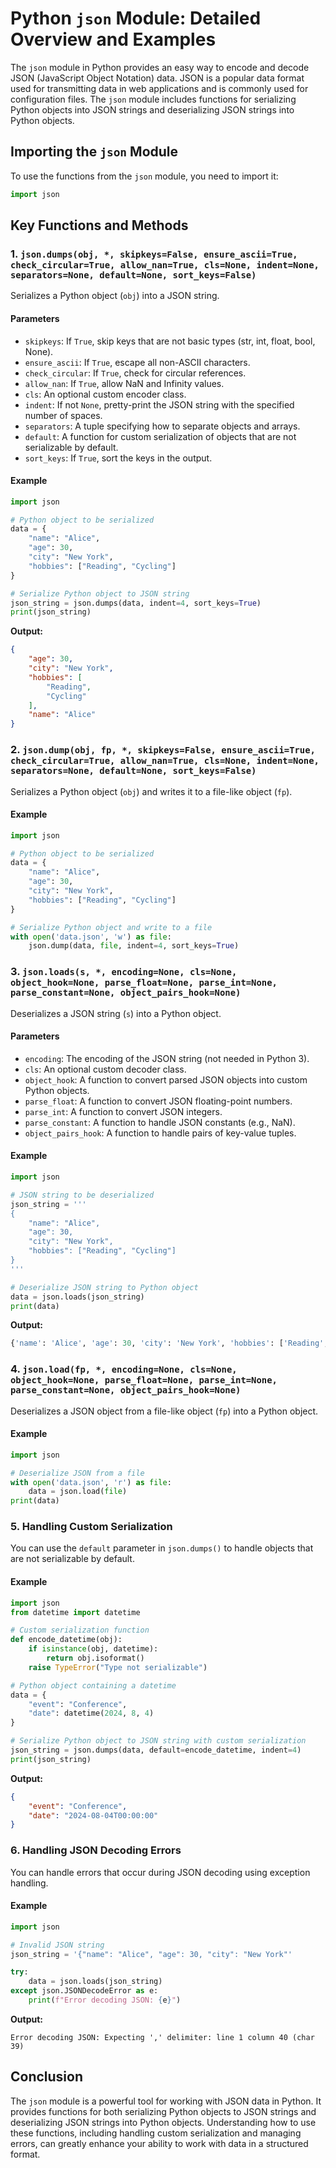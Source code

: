 # Python `json` Module: Detailed Overview and Examples

The `json` module in Python provides an easy way to encode and decode JSON (JavaScript Object Notation) data. JSON is a popular data format used for transmitting data in web applications and is commonly used for configuration files. The `json` module includes functions for serializing Python objects into JSON strings and deserializing JSON strings into Python objects.

## Importing the `json` Module

To use the functions from the `json` module, you need to import it:

```python
import json
```

## Key Functions and Methods

### 1. `json.dumps(obj, *, skipkeys=False, ensure_ascii=True, check_circular=True, allow_nan=True, cls=None, indent=None, separators=None, default=None, sort_keys=False)`

Serializes a Python object (`obj`) into a JSON string.

#### Parameters

- `skipkeys`: If `True`, skip keys that are not basic types (str, int, float, bool, None).
- `ensure_ascii`: If `True`, escape all non-ASCII characters.
- `check_circular`: If `True`, check for circular references.
- `allow_nan`: If `True`, allow NaN and Infinity values.
- `cls`: An optional custom encoder class.
- `indent`: If not `None`, pretty-print the JSON string with the specified number of spaces.
- `separators`: A tuple specifying how to separate objects and arrays.
- `default`: A function for custom serialization of objects that are not serializable by default.
- `sort_keys`: If `True`, sort the keys in the output.

#### Example

```python
import json

# Python object to be serialized
data = {
    "name": "Alice",
    "age": 30,
    "city": "New York",
    "hobbies": ["Reading", "Cycling"]
}

# Serialize Python object to JSON string
json_string = json.dumps(data, indent=4, sort_keys=True)
print(json_string)
```

**Output:**

```json
{
    "age": 30,
    "city": "New York",
    "hobbies": [
        "Reading",
        "Cycling"
    ],
    "name": "Alice"
}
```

### 2. `json.dump(obj, fp, *, skipkeys=False, ensure_ascii=True, check_circular=True, allow_nan=True, cls=None, indent=None, separators=None, default=None, sort_keys=False)`

Serializes a Python object (`obj`) and writes it to a file-like object (`fp`).

#### Example

```python
import json

# Python object to be serialized
data = {
    "name": "Alice",
    "age": 30,
    "city": "New York",
    "hobbies": ["Reading", "Cycling"]
}

# Serialize Python object and write to a file
with open('data.json', 'w') as file:
    json.dump(data, file, indent=4, sort_keys=True)
```

### 3. `json.loads(s, *, encoding=None, cls=None, object_hook=None, parse_float=None, parse_int=None, parse_constant=None, object_pairs_hook=None)`

Deserializes a JSON string (`s`) into a Python object.

#### Parameters

- `encoding`: The encoding of the JSON string (not needed in Python 3).
- `cls`: An optional custom decoder class.
- `object_hook`: A function to convert parsed JSON objects into custom Python objects.
- `parse_float`: A function to convert JSON floating-point numbers.
- `parse_int`: A function to convert JSON integers.
- `parse_constant`: A function to handle JSON constants (e.g., NaN).
- `object_pairs_hook`: A function to handle pairs of key-value tuples.

#### Example

```python
import json

# JSON string to be deserialized
json_string = '''
{
    "name": "Alice",
    "age": 30,
    "city": "New York",
    "hobbies": ["Reading", "Cycling"]
}
'''

# Deserialize JSON string to Python object
data = json.loads(json_string)
print(data)
```

**Output:**

```python
{'name': 'Alice', 'age': 30, 'city': 'New York', 'hobbies': ['Reading', 'Cycling']}
```

### 4. `json.load(fp, *, encoding=None, cls=None, object_hook=None, parse_float=None, parse_int=None, parse_constant=None, object_pairs_hook=None)`

Deserializes a JSON object from a file-like object (`fp`) into a Python object.

#### Example

```python
import json

# Deserialize JSON from a file
with open('data.json', 'r') as file:
    data = json.load(file)
print(data)
```

### 5. Handling Custom Serialization

You can use the `default` parameter in `json.dumps()` to handle objects that are not serializable by default.

#### Example

```python
import json
from datetime import datetime

# Custom serialization function
def encode_datetime(obj):
    if isinstance(obj, datetime):
        return obj.isoformat()
    raise TypeError("Type not serializable")

# Python object containing a datetime
data = {
    "event": "Conference",
    "date": datetime(2024, 8, 4)
}

# Serialize Python object to JSON string with custom serialization
json_string = json.dumps(data, default=encode_datetime, indent=4)
print(json_string)
```

**Output:**

```json
{
    "event": "Conference",
    "date": "2024-08-04T00:00:00"
}
```

### 6. Handling JSON Decoding Errors

You can handle errors that occur during JSON decoding using exception handling.

#### Example

```python
import json

# Invalid JSON string
json_string = '{"name": "Alice", "age": 30, "city": "New York"'

try:
    data = json.loads(json_string)
except json.JSONDecodeError as e:
    print(f"Error decoding JSON: {e}")
```

**Output:**

```plaintext
Error decoding JSON: Expecting ',' delimiter: line 1 column 40 (char 39)
```

## Conclusion

The `json` module is a powerful tool for working with JSON data in Python. It provides functions for both serializing Python objects to JSON strings and deserializing JSON strings into Python objects. Understanding how to use these functions, including handling custom serialization and managing errors, can greatly enhance your ability to work with data in a structured format.